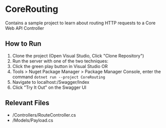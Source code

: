 # CoreRouting
Contains a sample project to learn about routing HTTP requests to a Core Web API Controller 
## How to Run
1) Clone the project (Open Visual Studio, Click "Clone Repository")
2) Run the server with one of the two techniques:
3) Click the green play button in Visual Studio OR
4) Tools > Nuget Package Manager > Package Manager Console, enter the command ```dotnet run --project CoreRouting```
5) Navigate to localhost:<port>/Swagger/Index
6) Click "Try It Out" on the Swagger UI
## Relevant Files
- /Controllers/RouteController.cs
- /Models/Payload.cs
